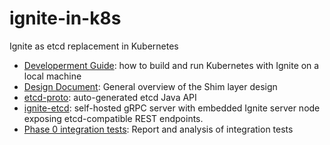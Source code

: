 # ignite-in-k8s
Ignite as etcd replacement in Kubernetes

- [Developerment Guide](docs/dev-guide.md): how to build and run Kubernetes with Ignite on a local machine
- [Design Document](docs/design.md): General overview of the Shim layer design
- [etcd-proto](etcd-proto/README.md): auto-generated etcd Java API
- [ignite-etcd](ignite-etcd/README.md): self-hosted gRPC server with embedded Ignite server node exposing 
  etcd-compatible REST endpoints.  
- [Phase 0 integration tests](docs/integration-test-report.md): Report and analysis of integration tests 
